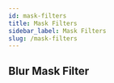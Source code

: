 ```yaml
---
id: mask-filters
title: Mask Filters
sidebar_label: Mask Filters
slug: /mask-filters
---
```


## Blur Mask Filter
